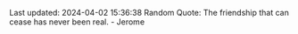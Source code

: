Last updated: 2024-04-02 15:36:38
Random Quote: The friendship that can cease has never been real. - Jerome